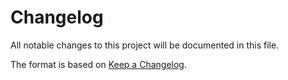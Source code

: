 # Changelog
All notable changes to this project will be documented in this file.  

The format is based on [Keep a Changelog](https://keepachangelog.com/en/1.0.0/).